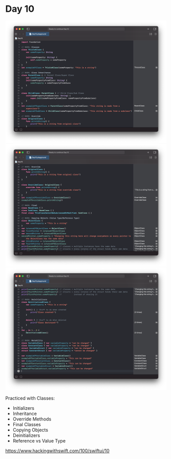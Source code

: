 # Day 10

![Day 10](Screenshot/day10part1.png)
![Day 10](Screenshot/day10part2.png)
![Day 10](Screenshot/day10part3.png)

Practiced with Classes:
- Initializers
- Inheritance
- Override Methods
- Final Classes
- Copying Objects
- Deinitializers
- Reference vs Value Type

https://www.hackingwithswift.com/100/swiftui/10